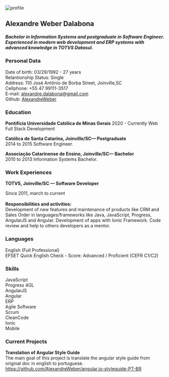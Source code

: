 ![profile](https://avatars3.githubusercontent.com/u/9654982?s=400&u=4b05a403856348a3187d4943453784c2a98416e7&v=4 "profile")

## Alexandre Weber Dalabona
##### Bachelor in Information Systems and postgraduate in Software Engineer. Experienced in modern web development and ERP systems with advanced knowledge in TOTVS Datasul. 

### **Personal Data**
Date of birth: 03/29/1992 - 27 years<br/>
Relantionship Status: Single<br/>
Address: 110 José Antônio de Borba Street, Joinville,SC<br/>
Cellphone: +55 47 99111-3517<br/>
E-mail: alexandre.dalabona@gmail.com<br/>
Github: [AlexandreWeber](https://github.com/AlexandreWeber "AlexandreWeber")


### **Education**

**Pontifícia Universidade Católica de Minas Gerais**
2020 - Currently
Web Full Stack Development

**Católica de Santa Catarina, Joinville/SC— Postgraduate**<br/>
2014 to 2015
Software Engineer.

**Associação Catarinense de Ensino, Joinville/SC— Bachelor**<br/>
2010 to 2013
Information Systems Bachelor.

### **Work Experiences**
**TOTVS, Joinville/SC — Software Developer**

Since 2011, march to current<br/><br/>
**Responsibilities and activities:**<br/>
Development of new features and maintenance of products like CRM and Sales Order in languages/frameworks like Java, JavaScript, Progress, AngularJS and Angular.
Development of  apps with Ionic Framework.
Code review and help to others developers as a mentor.

### **Languages**
English  (Full Professional)<br/>
EFSET Quick English Check - Score: Advanced / Proficient (CEFR C1/C2) 

### **Skills**
JavaScript <br/>
Progress 4GL <br/>
AngularJS<br/>
Angular<br/>
ERP<br/>
Agile Software<br/>
Scrum<br/>
CleanCode<br/>
Ionic<br/>
Mobile<br/>

### **Current Projects**
**Translation of Angular Style Guide**<br/>
The main goal of this project is translate the angular style guide from original doc in english to portuguese.<br/>
https://github.com/AlexandreWeber/angular.io-styleguide-PT-BR
